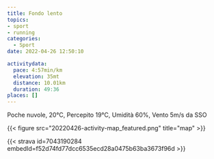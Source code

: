 ```yaml
---
title: Fondo lento
topics:
- sport
- running
categories: 
  - Sport
date: 2022-04-26 12:50:10

activitydata:
  pace: 4:57min/km
  elevation: 35mt
  distance: 10.01km
  duration: 49:36
places: []
---
```


Poche nuvole, 20°C, Percepito 19°C, Umidità 60%, Vento 5m/s da SSO

<!--more-->

{{<  figure src="20220426-activity-map_featured.png" title="map" >}}

{{< strava id=7043190284 embedId=f52d74fd77dcc6535ecd28a0475b63ba3673f96d >}}
